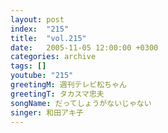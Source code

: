 ```yaml
---
layout: post
index:  "215"
title:  "vol.215"
date:   2005-11-05 12:00:00 +0300
categories: archive
tags: []
youtube: "215"
greetingM: 週刊テレビ松ちゃん
greetingT: タカスマ忠夫
songName: だってしょうがないじゃない
singer: 和田アキ子
---
```

